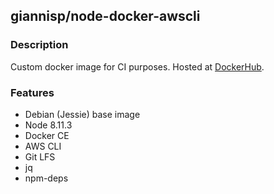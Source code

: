 ## giannisp/node-docker-awscli

### Description

Custom docker image for CI purposes.
Hosted at [DockerHub](https://hub.docker.com/r/giannisp/node-docker-awscli/).

### Features

- Debian (Jessie) base image
- Node 8.11.3
- Docker CE
- AWS CLI
- Git LFS
- jq
- npm-deps
